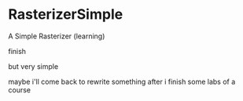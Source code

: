 # RasterizerSimple
A Simple Rasterizer (learning)

finish 

but very simple

maybe i'll come back to rewrite something after i finish some labs of a course